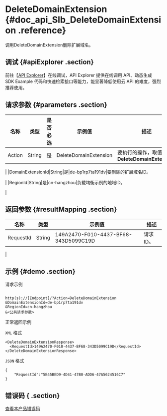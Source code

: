 # DeleteDomainExtension {#doc_api_Slb_DeleteDomainExtension .reference}

调用DeleteDomainExtension删除扩展域名。

## 调试 {#apiExplorer .section}

前往【[API Explorer](https://api.aliyun.com/#product=Slb&api=DeleteDomainExtension)】在线调试，API Explorer 提供在线调用 API、动态生成 SDK Example 代码和快速检索接口等能力，能显著降低使用云 API 的难度，强烈推荐使用。

## 请求参数 {#parameters .section}

|名称|类型|是否必选|示例值|描述|
|--|--|----|---|--|
|Action|String|是|DeleteDomainExtension|要执行的操作，取值：**DeleteDomainExtension**

 |
|DomainExtensionId|String|是|de-bp1rp7ta191dv|要删除的扩展域名ID。

 |
|RegionId|String|是|cn-hangzhou|负载均衡示例的地域ID。

 |

## 返回参数 {#resultMapping .section}

|名称|类型|示例值|描述|
|--|--|---|--|
|RequestId|String|149A2470-F010-4437-BF68-343D5099C19D|请求ID。

 |

## 示例 {#demo .section}

请求示例

``` {#request_demo}

http(s)://[Endpoint]/?Action=DeleteDomainExtension
&DomainExtensionId=de-bp1rp7ta191dv
&RegionId=cn-hangzhou
&<公共请求参数>

```

正常返回示例

`XML` 格式

``` {#xml_return_success_demo}
<DeleteDomainExtensionResponse>
  <RequestId>149A2470-F010-4437-BF68-343D5099C19D</RequestId>
</DeleteDomainExtensionResponse>

```

`JSON` 格式

``` {#json_return_success_demo}
{
	"RequestId":"5B45BED9-4D41-47B0-ADD6-47A5624516C7"
}
```

## 错误码 { .section}

[查看本产品错误码](https://error-center.aliyun.com/status/product/Slb)

